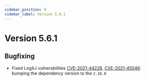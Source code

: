 ```yaml
---
sidebar_position: 9
sidebar_label: Version 5.6.1
---
```


# Version 5.6.1

## Bugfixing
- Fixed Log4J vulnerabilities [CVE-2021-44228](https://github.com/advisories/GHSA-jfh8-c2jp-5v3q), [CVE-2021-45046](https://github.com/advisories/GHSA-7rjr-3q55-vv33): bumping the dependency version to the `2.16.0` 

